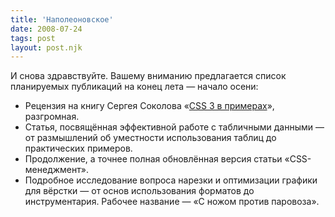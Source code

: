 ```yaml
---
title: 'Наполеоновское'
date: 2008-07-24
tags: post
layout: post.njk
---
```


И снова здравствуйте. Вашему вниманию предлагается список планируемых публикаций на конец лета — начало осени:

- Рецензия на книгу Сергея Соколова «[CSS 3 в примерах](http://www.google.com/search?hl=ru&q=%D0%A1%D0%B5%D1%80%D0%B3%D0%B5%D0%B9+%D0%A1%D0%BE%D0%BA%D0%BE%D0%BB%D0%BE%D0%B2+CSS+3+%D0%B2+%D0%BF%D1%80%D0%B8%D0%BC%D0%B5%D1%80%D0%B0%D1%85)», разгромная.
- Статья, посвящённая эффективной работе с табличными данными — от размышлений об уместности использования таблиц до практических примеров.
- Продолжение, а точнее полная обновлённая версия статьи «CSS-менеджмент».
- Подробное исследование вопроса нарезки и оптимизации графики для вёрстки — от основ использования форматов до инструментария. Рабочее название — «С ножом против паровоза».
